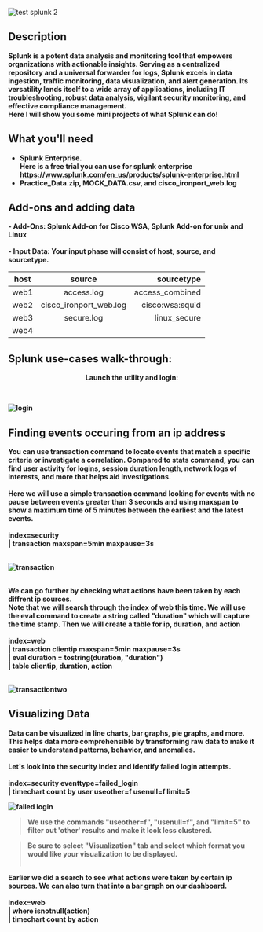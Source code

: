 
![test splunk 2](https://github.com/Lynnk1/images-in-readme/assets/89667260/677ac60f-7550-4338-8a41-c9124dae5006)
<h2>Description</h2>

<b>Splunk is a potent data analysis and monitoring tool that empowers organizations with actionable insights. Serving as a centralized repository and a universal forwarder for logs, Splunk excels in data ingestion, traffic monitoring, data visualization, and alert generation. Its versatility lends itself to a wide array of applications, including IT troubleshooting, robust data analysis, vigilant security monitoring, and effective compliance management. </b>
<br/>
<b> Here I will show you some mini projects of what Splunk can do!

<h2>What you'll need </h2>

- <b>Splunk Enterprise.
<br/>Here is a free trial you can use for splunk enterprise https://www.splunk.com/en_us/products/splunk-enterprise.html
- <b>Practice_Data.zip, MOCK_DATA.csv, and cisco_ironport_web.log<br/>
<h2>Add-ons and adding data</h2>
- <b>Add-Ons:</b>
Splunk Add-on for Cisco WSA, Splunk Add-on for unix and Linux
<br/> <br/>
- <b>Input Data:</b> 
Your input phase will consist of host, source, and sourcetype.

| host      | source        | sourcetype |
| ----------|:-------------:| ------------:|
| web1      | access.log    | access_combined |
| web2      | cisco_ironport_web.log | cisco:wsa:squid |
| web3      | secure.log    | linux_secure  |
| web4 

<h2>Splunk use-cases walk-through:</h2>

<p align="center">
Launch the utility and login:</p>
<br/>

![login](https://github.com/Lynnk1/images-in-readme/assets/89667260/a6a43c0d-907b-4461-8fef-3a0b70a20728)

<h2> Finding events occuring from an ip address </h2>
<b> You can use transaction command to locate events that match a specific criteria or investigate a correlation.</b>
<b> Compared to stats command, you can find user activity for logins, session duration length, network logs of interests, and more that helps aid investigations.</b>
<br/> <br/>
Here we will use a simple transaction command looking for events with no pause between events greater than 3 seconds and using maxspan to show a maximum time of 5 minutes between the earliest and the latest events.
<br/> <br/>
 index=security 
<br/>
| transaction maxspan=5min maxpause=3s 
<br>
<br/>

![transaction](https://github.com/Lynnk1/Splunk/assets/89667260/b9e261f9-ae25-4f2c-b0e9-4a9a7ffe40fb) 

<br/>
We can go further by checking what actions have been taken by each diffrent ip sources.
<br/>
Note that we will search through the index of web this time. We will use the eval command to create a string called "duration" which will capture the time stamp. Then we will create a table for ip, duration, and action
<br/>
<br/>
index=web
<br/>
| transaction clientip maxspan=5min maxpause=3s
<br/>
| eval duration = tostring(duration, "duration")
<br/>
| table clientip, duration, action
<br>
<br/>

![transactiontwo](https://github.com/Lynnk1/images-in-readme/assets/89667260/c0818c87-6701-4c0c-ae6c-0eb0629241cc)
<br/>
<h2> Visualizing Data </h2>
<h>Data can be visualized in line charts, bar graphs, pie graphs, and more.</h>
<h>This helps data more comprehensible by transforming raw data to make it easier to understand patterns, behavior, and anomalies.</h>
<br> </br>
Let's look into the security index and identify failed login attempts.
<br> </br>
index=security eventtype=failed_login
</br>
| timechart count by user useother=f usenull=f limit=5
</br>

![failed login](https://github.com/Lynnk1/images-in-readme/assets/89667260/73403094-26a0-471b-a834-d229b3fbef97)
> We use the commands "useother=f", "usenull=f", and "limit=5" to filter out 'other' results and make it look less clustered.

> Be sure to select "Visualization" tab and select which format you would like your visualization to be displayed.
<br> </br>

Earlier we did a search to see what actions were taken by certain ip sources. We can also turn that into a bar graph on our dashboard.
<br> </br>
index=web
</br>
| where isnotnull(action)
</br>
| timechart count by action

